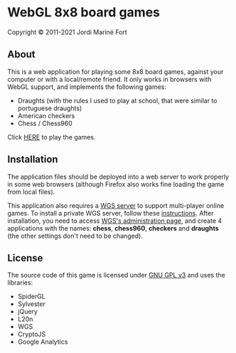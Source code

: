 WebGL 8x8 board games
=====================
Copyright © 2011-2021 Jordi Mariné Fort

About
-----

This is a web application for playing some 8x8 board games, against your computer or with a local/remote friend.
It only works in browsers with WebGL support, and implements the following games:
- Draughts (with the rules I used to play at school, that were similar to portuguese draughts)
- American checkers
- Chess / Chess960


Click [HERE](http://usuaris.tinet.cat/jmarine/dames) to play the games.


Installation
------------

The application files should be deployed into a web server to work properly in some web browsers (although Firefox also works fine loading the game from local files).

This application also requires a [WGS server](https://github.com/jmarine/wgs) to support multi-player online games. To install a private WGS server, follow these [instructions](https://github.com/jmarine/wgs/wiki/Installation). After installation, you need to access [WGS's administration page](http://localhost:8080/admin.html), and create 4 applications with the names: **chess**, **chess960**, **checkers** and **draughts**
(the other settings don't need to be changed).


License
-------

The source code of this game is licensed under [GNU GPL v3](https://raw.githubusercontent.com/jmarine/webgl8x8boardgames/master/LICENSE.txt) and uses the libraries:
- SpiderGL
- Sylvester
- jQuery
- L20n
- WGS
- CryptoJS
- Google Analytics

